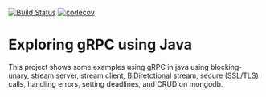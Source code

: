 
[![Build Status](https://www.travis-ci.com/felipegutierrez/explore-grpc.svg?branch=main)](https://www.travis-ci.com/felipegutierrez/explore-grpc)
[![codecov](https://codecov.io/gh/felipegutierrez/explore-grpc/branch/main/graph/badge.svg?token=49Y55XPCCT)](https://codecov.io/gh/felipegutierrez/explore-grpc)

# Exploring gRPC using Java

This project shows some examples using gRPC in java using blocking-unary, stream server, stream client, BiDiretctional stream, secure (SSL/TLS) calls, handling errors, setting deadlines, and CRUD on mongodb.



